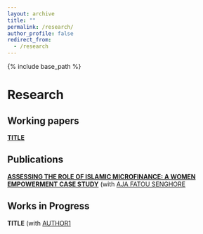 ```yaml
---
layout: archive
title: ""
permalink: /research/
author_profile: false
redirect_from:
  - /research
---
```


{% include base_path %}

# Research

## Working papers

[**TITLE**](/files/paper1.pdf) <br/> 

## Publications

[**ASSESSING THE ROLE OF ISLAMIC MICROFINANCE: A WOMEN EMPOWERMENT CASE STUDY**](/files/Senghore.pdf) (with [AJA FATOU SENGHORE](URL1) <br/>

## Works in Progress

**TITLE** (with [AUTHOR1](URL1)<br/>
